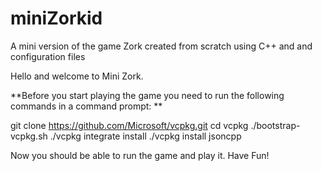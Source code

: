 # miniZorkid
A mini version of the game Zork created from scratch using C++ and and configuration files

Hello and welcome to Mini Zork.

**Before you start playing the game you need to run the following commands in a command prompt:
**

git clone https://github.com/Microsoft/vcpkg.git
cd vcpkg
./bootstrap-vcpkg.sh
./vcpkg integrate install
./vcpkg install jsoncpp

Now you should be able to run the game and play it. Have Fun!
